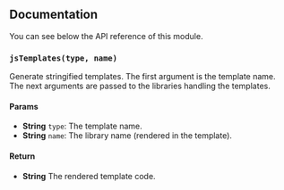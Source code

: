 ## Documentation

You can see below the API reference of this module.

### `jsTemplates(type, name)`
Generate stringified templates.
The first argument is the template name. The next arguments are passed to
the libraries handling the templates.

#### Params

- **String** `type`: The template name.
- **String** `name`: The library name (rendered in the template).

#### Return
- **String** The rendered template code.

